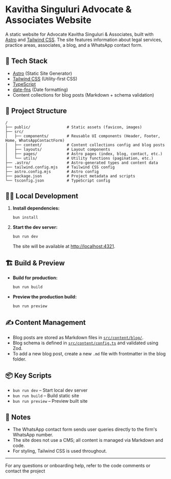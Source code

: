 # Kavitha Singuluri Advocate & Associates Website

A static website for Advocate Kavitha Singuluri & Associates, built with [Astro](https://astro.build/) and [Tailwind CSS](https://tailwindcss.com/). The site features information about legal services, practice areas, associates, a blog, and a WhatsApp contact form.

## 🚀 Tech Stack

- [Astro](https://astro.build/) (Static Site Generator)
- [Tailwind CSS](https://tailwindcss.com/) (Utility-first CSS)
- [TypeScript](https://www.typescriptlang.org/)
- [date-fns](https://date-fns.org/) (Date formatting)
- Content collections for blog posts (Markdown + schema validation)

## 📁 Project Structure

```
/
├── public/                # Static assets (favicon, images)
├── src/
│   ├── components/        # Reusable UI components (Header, Footer, Home, WhatsAppContactForm)
│   ├── content/           # Content collections config and blog posts
│   ├── layouts/           # Layout components
│   ├── pages/             # Astro pages (index, blog, contact, etc.)
│   └── utils/             # Utility functions (pagination, etc.)
├── .astro/                # Astro-generated types and content data
├── tailwind.config.mjs    # Tailwind CSS config
├── astro.config.mjs       # Astro config
├── package.json           # Project metadata and scripts
└── tsconfig.json          # TypeScript config
```

## 🧑‍💻 Local Development

1. **Install dependencies:**

   ```sh
   bun install
   ```

2. **Start the dev server:**
   ```sh
   bun run dev
   ```
   The site will be available at [http://localhost:4321](http://localhost:4321).

## 🏗️ Build & Preview

- **Build for production:**
  ```sh
  bun run build
  ```
- **Preview the production build:**
  ```sh
  bun run preview
  ```

## ✍️ Content Management

- Blog posts are stored as Markdown files in [`src/content/blog/`](src/content/blog/).
- Blog schema is defined in [`src/content/config.ts`](src/content/config.ts) and validated using Zod.
- To add a new blog post, create a new `.md` file with frontmatter in the blog folder.

## 📦 Key Scripts

- `bun run dev` – Start local dev server
- `bun run build` – Build static site
- `bun run preview` – Preview built site

## 📝 Notes

- The WhatsApp contact form sends user queries directly to the firm's WhatsApp number.
- The site does not use a CMS; all content is managed via Markdown and code.
- For styling, Tailwind CSS is used throughout.

---

For any questions or onboarding help, refer to the code comments or contact the project
